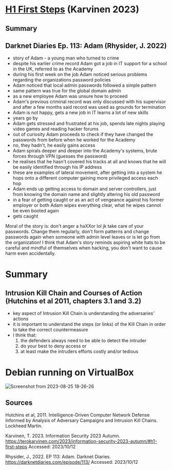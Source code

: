 # [H1 First Steps](https://terokarvinen.com/2023/information-security-2023-autumn/#h1-first-steps) (Karvinen 2023)
## Summary
## Darknet Diaries Ep. 113: Adam (Rhysider, J. 2022)
- story of Adam - a young man who turned to crime
- despite his earlier crime record Adam got a job in IT support for a school in the UK, referred to as the Academy
- during his first week on the job Adam noticed serious problems regarding the organizations password policies
- Adam noticed that local admin passwords followed a simple pattern
- same pattern was true for the global domain admin
- as a new employee Adam was unsure how to proceed
- Adam's previous criminal record was only discussed with his supervisor and after a few months said record was used as grounds for termination
- Adam is not happy, gets a new job in IT learns a lot of new skills
- years go by
- Adam gets stressed and frustrated at his job, spends late nights playing video games and reading hacker forums
- out of curiosity Adam proceeds to check if they have changed the passwords from before when he worked for the Academy
- no, they hadn't, he easily gains access
- Adam spirals deeper and deeper into the Academy's systems, brute forces through VPN (guesses the password)
- he realises that he hasn't covered his tracks at all and knows that he will be easily identified through his IP address
- these are examples of lateral movement, after getting into a system he hops onto a different computer gaining more privileged access each hop
- Adam ends up getting access to domain and server controllers, just from knowing the domain name and slightly altering his old password
- in a fear of getting caught or as an act of vengeance against his former employer or both Adam wipes everything clear, what he wipes cannot be even booted again
- gets caught

Moral of the story is: don't anger a haXXor lol jk take care of your passwords. Change them regularly, don't form patterns and change passwords again when someone with admin level leaves or is let go from the organization! I think that Adam's story reminds aspiring white hats to be careful and mindful of themselves when hacking, you don't want to cause harm even accidentally.
# Summary
## Intrusion Kill Chain and Courses of Action (Hutchins et al 2011, chapters 3.1 and 3.2)
- key aspect of Intrusion Kill Chain is understanding the adversaries' actions
- it is important to understand the steps (or links) of the Kill Chain in order to take the correct countermeasure
- I think that:
  1. the defenders always need to be able to detect the intruder
  2. do your best to deny access or
  3. at least make the intruders efforts costly and/or tedious
# Debian running on VirtualBox
![Screenshot from 2023-08-25 18-26-26](https://github.com/RenneJ/hh-infosec-course/assets/97522117/77e276df-c36f-4202-9fb7-bd04b508ca8a)

## Sources

Hutchins et al, 2011. Intelligence-Driven Computer Network Defense Informed by Analysis of Adversary Campaigns and Intrusion Kill Chains. Lockheed Martin.

Karvinen, T. 2023. Information Security 2023 Autumn. https://terokarvinen.com/2023/information-security-2023-autumn/#h1-first-steps Accessed: 2023/10/12

Rhysider, J., 2022. EP 113: Adam. Darknet Diaries. https://darknetdiaries.com/episode/113/ Accessed: 2023/10/12
